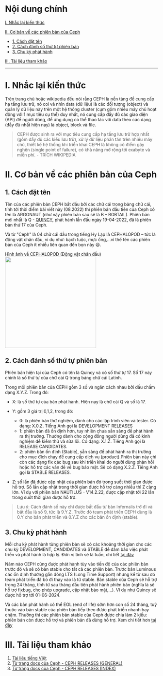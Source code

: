 # Nội dung chính
[I. Nhắc lại kiến thức](#I)

[II. Cơ bản về các phiên bản của Ceph](#II)

   -  [1. Cách đặt tên](#II.1)
   -  [2. Cách đánh số thứ tự phiên bản](#II.2)
   -  [3. Chu kỳ phát hành](#II.3)

[III. Tài liệu tham khảo](#III)

___

# <a name="I" >I. Nhắc lại kiến thức</a>
Trên trang chủ hoặc wikipedia đều nói rằng CEPH là nền tảng để cung cấp hạ tầng lưu trữ, nó coi và nhìn data (dữ liệu) là các đối tượng (object) và quản lý dữ liệu này trên một hệ thống cluster (cụm gồm nhiều máy chủ hoạt động với 1 mục tiêu cụ thể) duy nhất, nó cung cấp đầy đủ các giao diện (API) để người dùng, để ứng dụng có thể thao tác với data theo các dạng (đầy đủ nhất hiện nay) là object, block và file. 
  >CEPH được sinh ra với mục tiêu cung cấp hạ tầng lưu trữ hợp nhất (gồm đẩy đủ các kiểu lưu trữ), xử lý dữ liệu phân tán trên nhiều máy chủ, thiết kế hệ thống khi triển khai CEPH là không có điểm gây nghẽn (single point of failure), có khả năng mở rộng tới exabyte và miễn phí. - TRÍCH WIKIPEDIA

# <a name="II" >II. Cơ bản về các phiên bản của Ceph</a>
## <a name="II.1" >1. Cách đặt tên</a>

Tên của các phiên bản CEPH bắt đầu bởi các chữ cái trong bảng chữ cái, tính tới thời điểm bài viết này (08.2022) thì phiên bản đầu tiên của Ceph có tên là ARGONAUT (như vậy phiên bản sau sẽ là B – BOBTAIL). Phiên bản mới nhất là Q - [QUINCY](https://docs.ceph.com/en/quincy/releases/quincy/), phát hành lần đầu ngày 19-04-2022, đã là phiên bản thứ 17 của Ceph.

Và từ "Ceph" là 04 chữ cái đầu trong tiếng Hy Lạp là CEPHALOPOD – tức là động vật chân đầu, ví dụ như: bạch tuộc, mực ống,...vì thế tên các phiên bản của Ceph ít nhiều liên quan đến bọn này 😃.

Hình ảnh về CEPHALOPOD (Động vật chân đầu)
<img src="https://user-images.githubusercontent.com/79830542/184058752-18240af5-4100-4fdb-a242-73fea262f8ec.png" width="300">

## <a name="II.2" >2. Cách đánh số thứ tự phiên bản</a>

Phiên bản hiện tại của Ceph có tên là Quincy và có số thứ tự 17. Số 17 này chính là số thứ tự của chữ cái Q trong bảng chữ cái Latinh.

Trong mỗi phiên bản của CEPH gồm 3 số và ngăn cách nhau bởi dấu chấm dạng X.Y.Z. Trong đó:
  - X: là số thứ tự của bản phát hành. Hiện nay là chữ cái Q và số là 17.
  - Y: gồm 3 giá trị 0,1,2, trong đó:
    - 0: là phiên bản thử nghiệm, dành cho các lập trình viên và tester. Có dạng: X.0.Z. Tiếng Anh gọi là DEVELOPMENT RELEASES  
    - 1: phiên bản đã ổn định hơn, tuy nhiên chưa sẵn sàng để phát hành ra thị trường. Thường dành cho cộng đồng người dùng đã có kinh nghiệm để kiểm thử và sửa lỗi. Có dạng: X.1.Z. Tiếng Anh gọi là RELEASE CANDIDATES.
    - 2: phiên bản ổn định (Stable), sẵn sàng để phát hành ra thị trường cho mục đích chạy để cung cấp dịch vụ (product).Phiên bản này chỉ còn các dạng fix các bug sau khi triển khai do người dùng phản hồi hoặc hỗ trợ các vấn đề về bug bảo mật. Sẽ có dạng X.2.Z. Tiếng Anh gọi là STABLE RELEASES.

  - Z: số lần đã được cập nhật của phiên bản đó trong suốt thời gian được hỗ trợ. Số lần cập nhật trong thời gian được hỗ trợ càng nhiều thì Z càng lớn. Ví dụ với phiên bản NAUTILUS - V14.2.22, được cập nhật tới 22 lần trong suốt thời gian được hỗ trợ.

  >Lưu ý: Cách đánh số này chỉ được bắt đầu từ bản Infernalis trở đi và bắt đầu là số 9, tức là 9.Y.Z. Trước đó team phát triển CEPH dùng là 0.Y cho bản phát triển và 0.Y.Z cho các bản ổn định (stable).

## <a name="II.3" >3. Chu kỳ phát hành</a>
Mỗi chu kỳ phát hành từng phiên bản sẽ có các khoảng thời gian cho các chu kỳ DEVELOPMENT, CANDIDATES và STABLE để đảm bảo việc phát triển và phát hành là hợp lý. Đơn vị tính sẽ là tuần, chi tiết [tại đây](https://docs.ceph.com/en/quincy/releases/general/)

Năm nào CEPH cũng được phát hành tùy vào tiến độ của các phiên bản trước đó và sẽ có bản stable cho tất cả các phiên bản. Trước bản Luminous các ổn định thường gắn dòng LTS (Long Time Support) nhưng kể từ sau đó team phát triển đã bỏ đi thay vào là từ stable. Bản stable của Ceph sẽ hỗ trợ trong 24 tháng, tính từ sau tháng đầu tiên phát hành phiên bản (nghĩa là sẽ hỗ trợ fixbug, cho phép upgrade, cập nhật bảo mật,...). Ví dụ như Quincy sẽ được hỗ trợ tới 01-06-2024.

Và các bản phát hành có thể EOL (end of life) sớm hơn con số 24 tháng, tuỳ thuộc vào bản stable của phiên bản tiếp theo được phát triển nhanh hay chậm. Thường thì các phiên bản stable của Ceph được chia làm 2 kiểu: phiên bản còn được hỗ trợ và phiên bản đã dừng hỗ trợ. Xem chi tiết hơn [tại đây](https://docs.ceph.com/en/quincy/releases/#active-releases)

# <a name="III" >III. Tài liệu tham khảo</a>
1. [Tài liệu tiếng Việt](https://news.cloud365.vn/ceph-ly-thuyet-dieu-it-de-y-ve-phien-ban-cua-ceph/)
2. [Từ trang docs của Ceph - CEPH RELEASES (GENERAL)](https://docs.ceph.com/en/quincy/releases/general/)
3. [Từ trang docs của Ceph - CEPH RELEASES (INDEX)](https://docs.ceph.com/en/quincy/releases/#active-releases)
